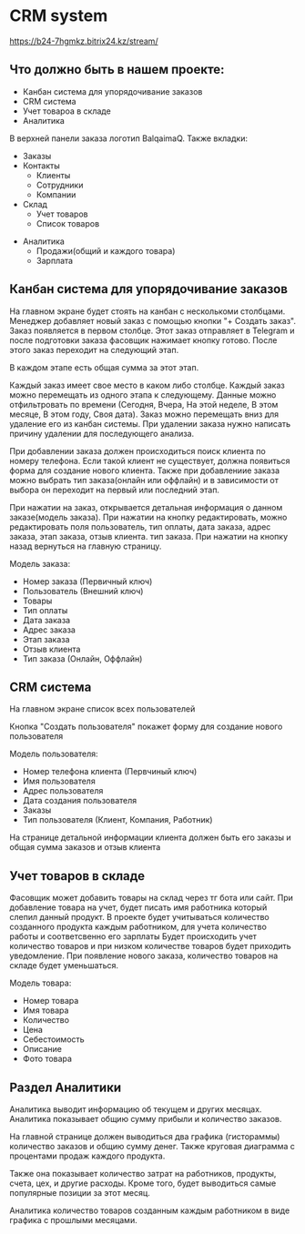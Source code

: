 # CRM system

https://b24-7hgmkz.bitrix24.kz/stream/
	
## Что должно быть в нашем проекте:

- Канбан система для упорядочивание заказов
- CRM система
- Учет товароа в складе
- Аналитика

В верхней панели заказа логотип BalqaimaQ. Также вкладки:
* Заказы
* Контакты
	+ Клиенты
	+ Сотрудники
	+ Компании
* Склад
	* Учет товаров
	* Список товаров
+ Аналитика 
	+ Продажи(общий и каждого товара)
	+ Зарплата

## Канбан система для упорядочивание заказов

На главном экране будет стоять на канбан с несколькоми столбцами. Менеджер добавляет новый заказ с помощью кнопки "+ Создать заказ". Заказ появляется в первом столбце. Этот заказ отправляет в Telegram и после подготовки заказа фасовщик нажимает кнопку готово. После этого заказ переходит на следующий этап.

В каждом этапе есть общая сумма за этот этап. 

Каждый заказ имеет свое место в каком либо столбце. Каждый заказ можно перемещать из одного этапа к следующему. Данные можно отфильтровать по времени (Сегодня, Вчера, На этой неделе, В этом месяце, В этом году, Своя дата). Заказ можно перемещать вниз для удаление его из канбан системы. При удалении заказа нужно написать причину удалении для последующего анализа. 

При добавлении заказа должен происходиться поиск клиента по номеру телефона. Если такой клиент не существует, должна появиться форма для создание нового клиента. Также при добавлениие заказа можно выбрать тип заказа(онлайн или оффлайн) и в зависимости от выбора он переходит на первый или последний этап.

При нажатии на заказ, открывается детальная информация о данном заказе(модель заказа). При нажатии на кнопку редактировать, можно редактировать поля пользователь, тип оплаты, дата заказа, адрес заказа, этап заказа, отзыв клиента. тип заказа. При нажатии на кнопку назад вернуться на главную страницу.

Модель заказа:
- Номер заказа (Первичный ключ)
- Пользователь (Внешний ключ)
- Товары
- Тип оплаты
- Дата заказа
- Адрес заказа
- Этап заказа
- Отзыв клиента
- Тип заказа (Онлайн, Оффлайн)

## CRM система

На главном экране список всех пользователей

Кнопка "Создать пользователя" покажет форму для создание нового пользователя

Модель пользователя:
- Номер телефона клиента (Первчиный ключ)
- Имя пользователя
- Адрес пользователя
- Дата создания пользователя
- Заказы
- Тип пользователя (Клиент, Компания, Работник)

На странице детальной информации клиента должен быть его заказы и общая сумма заказов и отзыв клиента

## Учет товаров в складе

Фасовщик может добавить товары на склад через тг бота или сайт. При добавление товара на учет, будет писать имя работника который слепил данный продукт. В проекте будет учитываться количество созданного продукта каждым работником,
для учета количество работы и соответсвенно его зарплаты
Будет происходить учет количество товаров и при низком количестве товаров будет приходить уведомление. При появление нового заказа, количество товаров на складе будет уменьшаться.

Модель товара:
- Номер товара
- Имя товара
- Количество
- Цена
- Себестоимость
- Описание
- Фото товара

## Раздел Аналитики

Аналитика выводит информацию об текущем и других месяцах. Аналитика показывает общию сумму прибыли и количество заказов.

На главной странице должен выводиться два графика (гистораммы) количество заказов и общию сумму денег. Также круговая диаграмма с процентами продаж каждого продукта. 

Также она показывает количество затрат на работников, продукты, счета, цех,
и другие расходы. Кроме того, будет выводиться самые популярные позиции за этот месяц.

Аналитика количество товаров созданным каждым работником в виде графика с прошлыми месяцами.